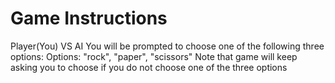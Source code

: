 # Game Instructions
Player(You) VS AI 
You will be prompted to choose one of the following three options:
Options: "rock", "paper", "scissors"
Note that game will keep asking you to choose if you do not choose one of the three options

